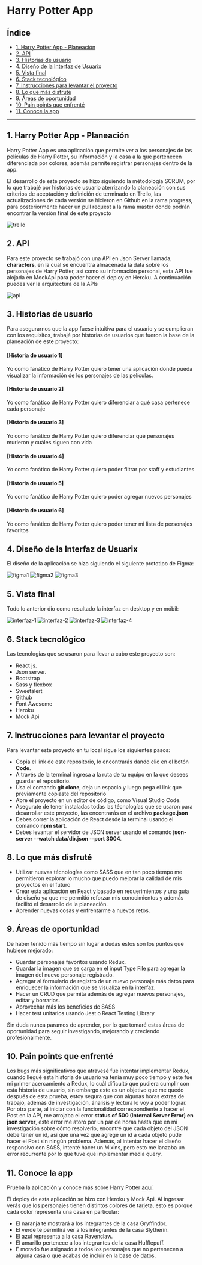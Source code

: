 # Harry Potter App

## Índice

- [1. Harry Potter App - Planeación](#1-Harry-Potter-App---Planeación)
- [2. API](#2-API)
- [3. Historias de usuario](#3-Historias-de-usuario)
- [4. Diseño de la Interfaz de Usuarix](#4-Diseño-de-la-interfaz-de-Usuario)
- [5. Vista final](#5-Vista-final)
- [6. Stack tecnológíco](#6-Stack-tecnológíco)
- [7. Instrucciones para levantar el proyecto](#7-Instrucciones-para-levantar-el-proyecto)
- [8. Lo que más disfruté](#8-Lo-que-más-disfruté)
- [9. Áreas de oportunidad](#9-Áreas-de-oportunidad)
- [10. Pain points que enfrenté](#10-Pain-points-queenfrenté)
- [11. Conoce la app](#11-Conoce-la-app)

---

## 1. Harry Potter App - Planeación

Harry Potter App es una aplicación que permite ver a los personajes de las películas de Harry Potter, su información y la casa a la que pertenecen diferenciada por colores, además permite registrar personajes dentro de la app.

El desarrollo de este proyecto se hizo siguiendo la métodología SCRUM, por lo que trabajé por historias de usuario aterrizando la planeación con sus criterios de aceptación y definición de terminado en Trello, las actualizaciones de cada versión se hicieron en Github en la rama progress, para posteriormente hacer un pull request a la rama master donde podrán encontrar la versión final de este proyecto

![trello](https://raw.githubusercontent.com/Melissa-Bracamonte/Harry-Potter-App/37bc56de8568ae241d630d017be6333318c1edc2/harry-potter/src/img/photosReadme/trello.png)

## 2. API

Para este proyecto se trabajó con una API en Json Server llamada, **characters**, en la cual se encuentra almacenada la data sobre los personajes de Harry Potter, así como su información personal, esta API fue alojada en MockApi para poder hacer el deploy en Heroku. A continuación puedes ver la arquitectura de la APIs

![api](https://raw.githubusercontent.com/Melissa-Bracamonte/Harry-Potter-App/f80fa921f922e0d24f284282eddefb4c749d2312/harry-potter/src/img/photosReadme/api.png)

## 3. Historias de usuario

Para asegurarnos que la app fuese intuitiva para el usuario y se cumplieran con los requisitos, trabajé por historias de usuarios que fueron la base de la planeación de este proyecto:

#### [Historia de usuario 1] 
Yo como fanático de Harry Potter quiero tener una aplicación donde pueda visualizar la información de los personajes de las películas.

#### [Historia de usuario 2] 
Yo como fanático de Harry Potter quiero diferenciar a qué casa pertenece cada personaje

#### [Historia de usuario 3] 
Yo como fanático de Harry Potter quiero diferenciar qué personajes murieron y cuáles siguen con vida

#### [Historia de usuario 4]
Yo como fanático de Harry Potter quiero poder filtrar por staff y estudiantes

#### [Historia de usuario 5]
Yo como fanático de Harry Potter quiero poder agregar nuevos personajes

#### [Historia de usuario 6]
Yo como fanático de Harry Potter quiero poder tener mi lista de  personajes favoritos

## 4. Diseño de la Interfaz de Usuarix

El diseño de la aplicación se hizo siguiendo el siguiente prototipo de Figma:

![figma1](https://raw.githubusercontent.com/Melissa-Bracamonte/Harry-Potter-App/f80fa921f922e0d24f284282eddefb4c749d2312/harry-potter/src/img/photosReadme/prototipo.png)
![figma2](https://raw.githubusercontent.com/Melissa-Bracamonte/Harry-Potter-App/f80fa921f922e0d24f284282eddefb4c749d2312/harry-potter/src/img/photosReadme/prototipo2.png)
![figma3](https://raw.githubusercontent.com/Melissa-Bracamonte/Harry-Potter-App/f80fa921f922e0d24f284282eddefb4c749d2312/harry-potter/src/img/photosReadme/prototipo3.png)

## 5. Vista final

Todo lo anterior dio como resultado la interfaz en desktop y en móbil:

![interfaz-1](https://raw.githubusercontent.com/Melissa-Bracamonte/Harry-Potter-App/f80fa921f922e0d24f284282eddefb4c749d2312/harry-potter/src/img/photosReadme/interfaz1.png)
![interfaz-2](https://raw.githubusercontent.com/Melissa-Bracamonte/Harry-Potter-App/f80fa921f922e0d24f284282eddefb4c749d2312/harry-potter/src/img/photosReadme/interfaz2.png)
![interfaz-3](https://raw.githubusercontent.com/Melissa-Bracamonte/Harry-Potter-App/f80fa921f922e0d24f284282eddefb4c749d2312/harry-potter/src/img/photosReadme/interfazMobile1.png)
![interfaz-4](https://raw.githubusercontent.com/Melissa-Bracamonte/Harry-Potter-App/f80fa921f922e0d24f284282eddefb4c749d2312/harry-potter/src/img/photosReadme/interfazMobile2.png)

## 6. Stack tecnológíco

Las tecnologías que se usaron para llevar a cabo este proyecto son:

- React js.
- Json server.
- Bootstrap
- Sass y flexbox
- Sweetalert
- Github
- Font Awesome
- Heroku
- Mock Api

## 7. Instrucciones para levantar el proyecto

Para levantar este proyecto en tu local sigue los siguientes pasos:

- Copia el link de este repositorio, lo encontrarás dando clic en el botón **Code**.
- A través de la terminal ingresa a la ruta de tu equipo en la que desees guardar el repositorio.
- Usa el comando **git clone**, deja un espacio y luego pega el link que previamente copiaste del repositorio
- Abre el proyecto en un editor de código, como Visual Studio Code.
- Asegurate de tener instaladas todas las técnologías que se usaron para desarrollar este proyecto, las encontrarás en el archivo **package.json**
- Debes correr la aplicación de React desde la terminal usando el comando **npm start**.
- Debes levantar el servidor de JSON server usando el comando **json-server --watch data/db.json --port 3004**.

## 8. Lo que más disfruté

- Utilizar nuevas técnologías como SASS que en tan poco tiempo me permitieron explorar lo mucho que puedo mejorar la calidad de mis proyectos en el futuro
- Crear esta aplicación en React y basado en requerimientos y una guia de diseño ya que me permitió reforzar mis conocimientos y además facilitó el desarrollo de la planeación.
- Aprender nuevas cosas y enfrentarme a nuevos retos.

## 9. Áreas de oportunidad

De haber tenido más tiempo sin lugar a dudas estos son los puntos que hubiese mejorado:

- Guardar personajes favoritos usando Redux.
- Guardar la imagen que se carga en el input Type File para agregar la imagen del nuevo personaje registrado.
- Agregar al formulario de registro de un nuevo personaje más datos para enriquecer la información que se visualiza en la interfaz.
- Hacer un CRUD que permita además de agregar nuevos personajes, editar y borrarlos.
- Aprovechar más los beneficios de SASS
- Hacer test unitarios usando Jest o React Testing Library

Sin duda nunca paramos de aprender, por lo que tomaré estas áreas de oportunidad para seguir investigando, mejorando y creciendo profesionalmente.

## 10. Pain points que enfrenté

Los bugs más significativos que atravesé fue intentar implementar Redux, cuando llegué esta historia de usuario ya tenia muy poco tiempo y este fue mi primer acercamiento a Redux, lo cuál dificultó que pudiera cumplir con esta historia de usuario, sin embargo este es un objetivo que me quedo después de esta prueba, estoy segura que con algunas horas extras de trabajo, además de investigación, ánalisis y lectura lo voy a poder lograr.
Por otra parte, al iniciar con la funcionalidad correspondiente a hacer el Post en la API, me arrojaba el error **status of 500 (Internal Server Error) en json server**, este error me atoró por un par de horas hasta que en mi investigación sobre cómo resolverlo, encontré que cada objeto del JSON debe tener un id, así que una vez que agregé un id a cada objeto pude hacer el Post sin ningún problema.
Además, al intentar hacer el diseño responsivo con SASS, intenté hacer un Mixins, pero esto me lanzaba un error recurrente por lo que tuve que implementar media query.

## 11. Conoce la app

Prueba la aplicación y conoce más sobre Harry Potter [aquí](https://h-p-a.herokuapp.com/).

El deploy de esta aplicación se hizo con Heroku y Mock Api. Al ingresar verás que los personajes tienen distintos colores de tarjeta, esto es porque cada color representa una casa en particular:

- El naranja te mostrará a los integrantes de la casa Gryffindor.
- El verde te permitirá ver a los integrantes de la casa Slytherin.
- El azul representa a la casa Ravenclaw.
- El amarillo pertenece a los integrantes de la casa Hufflepuff.
- E morado fue asignado a todos los personajes que no pertenecen a alguna casa o que acabas de incluir en la base de datos.
